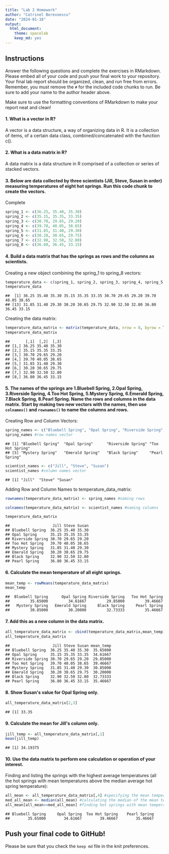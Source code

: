 ```yaml
---
title: "Lab 2 Homework"
author: "Catrinel Berevoescu"
date: "2024-01-18"
output:
  html_document: 
    theme: spacelab
    keep_md: yes
---
```


## Instructions
Answer the following questions and complete the exercises in RMarkdown. Please embed all of your code and push your final work to your repository. Your final lab report should be organized, clean, and run free from errors. Remember, you must remove the `#` for the included code chunks to run. Be sure to add your name to the author header above.  

Make sure to use the formatting conventions of RMarkdown to make your report neat and clean!  

#### 1. What is a vector in R?  

A vector is a data structure, a way of organizing data in R. It is a collection of items, of a certain data class, combined/concatenated with the function c().  

#### 2. What is a data matrix in R?  

A data matrix is a data structure in R comprised of a collection or series of stacked vectors.  

#### 3. Below are data collected by three scientists (Jill, Steve, Susan in order) measuring temperatures of eight hot springs. Run this code chunk to create the vectors.  

Complete  


```r
spring_1 <- c(36.25, 35.40, 35.30)
spring_2 <- c(35.15, 35.35, 33.35)
spring_3 <- c(30.70, 29.65, 29.20)
spring_4 <- c(39.70, 40.05, 38.65)
spring_5 <- c(31.85, 31.40, 29.30)
spring_6 <- c(30.20, 30.65, 29.75)
spring_7 <- c(32.90, 32.50, 32.80)
spring_8 <- c(36.80, 36.45, 33.15)
```

#### 4. Build a data matrix that has the springs as rows and the columns as scientists.  

Creating a new object combining the spring_1 to spring_8 vectors:  


```r
temperature_data <- c(spring_1, spring_2, spring_3, spring_4, spring_5, spring_6, spring_7, spring_8)
temperature_data 
```

```
##  [1] 36.25 35.40 35.30 35.15 35.35 33.35 30.70 29.65 29.20 39.70 40.05 38.65
## [13] 31.85 31.40 29.30 30.20 30.65 29.75 32.90 32.50 32.80 36.80 36.45 33.15
```

Creating the data matrix:  


```r
temperature_data_matrix <- matrix(temperature_data, nrow = 8, byrow = T)
temperature_data_matrix
```

```
##       [,1]  [,2]  [,3]
## [1,] 36.25 35.40 35.30
## [2,] 35.15 35.35 33.35
## [3,] 30.70 29.65 29.20
## [4,] 39.70 40.05 38.65
## [5,] 31.85 31.40 29.30
## [6,] 30.20 30.65 29.75
## [7,] 32.90 32.50 32.80
## [8,] 36.80 36.45 33.15
```

#### 5. The names of the springs are 1.Bluebell Spring, 2.Opal Spring, 3.Riverside Spring, 4.Too Hot Spring, 5.Mystery Spring, 6.Emerald Spring, 7.Black Spring, 8.Pearl Spring. Name the rows and columns in the data matrix. Start by making two new vectors with the names, then use `colnames()` and `rownames()` to name the columns and rows.  

Creating Row and Column Vectors:  


```r
spring_names <- c("Bluebell Spring", "Opal Spring", "Riverside Spring", "Too Hot Spring", "Mystery Spring", "Emerald Spring", "Black Spring", "Pearl Spring") 
spring_names #row names vector
```

```
## [1] "Bluebell Spring"  "Opal Spring"      "Riverside Spring" "Too Hot Spring"  
## [5] "Mystery Spring"   "Emerald Spring"   "Black Spring"     "Pearl Spring"
```


```r
scientist_names <- c("Jill", "Steve", "Susan")
scientist_names #column names vector
```

```
## [1] "Jill"  "Steve" "Susan"
```

Adding Row and Column Names to temperature_data_matrix:  


```r
rownames(temperature_data_matrix) <- spring_names #naming rows
```


```r
colnames(temperature_data_matrix) <- scientist_names #naming columns
```


```r
temperature_data_matrix
```

```
##                   Jill Steve Susan
## Bluebell Spring  36.25 35.40 35.30
## Opal Spring      35.15 35.35 33.35
## Riverside Spring 30.70 29.65 29.20
## Too Hot Spring   39.70 40.05 38.65
## Mystery Spring   31.85 31.40 29.30
## Emerald Spring   30.20 30.65 29.75
## Black Spring     32.90 32.50 32.80
## Pearl Spring     36.80 36.45 33.15
```

#### 6. Calculate the mean temperature of all eight springs.


```r
mean_temp <- rowMeans(temperature_data_matrix)
mean_temp
```

```
##  Bluebell Spring      Opal Spring Riverside Spring   Too Hot Spring 
##         35.65000         34.61667         29.85000         39.46667 
##   Mystery Spring   Emerald Spring     Black Spring     Pearl Spring 
##         30.85000         30.20000         32.73333         35.46667
```

#### 7. Add this as a new column in the data matrix.  


```r
all_temperature_data_matrix <- cbind(temperature_data_matrix,mean_temp)
all_temperature_data_matrix
```

```
##                   Jill Steve Susan mean_temp
## Bluebell Spring  36.25 35.40 35.30  35.65000
## Opal Spring      35.15 35.35 33.35  34.61667
## Riverside Spring 30.70 29.65 29.20  29.85000
## Too Hot Spring   39.70 40.05 38.65  39.46667
## Mystery Spring   31.85 31.40 29.30  30.85000
## Emerald Spring   30.20 30.65 29.75  30.20000
## Black Spring     32.90 32.50 32.80  32.73333
## Pearl Spring     36.80 36.45 33.15  35.46667
```

#### 8. Show Susan's value for Opal Spring only.


```r
all_temperature_data_matrix[2,3]
```

```
## [1] 33.35
```

#### 9. Calculate the mean for Jill's column only.  


```r
jill_temp <- all_temperature_data_matrix[,1]
mean(jill_temp)
```

```
## [1] 34.19375
```

#### 10. Use the data matrix to perform one calculation or operation of your interest.  

Finding and listing the springs with the highest average temperatures (all the hot springs with mean temperatures above the median average hot spring temperature):  


```r
all_mean <- all_temperature_data_matrix[,4] #specifying the mean temperatures column
med_all_mean <- median(all_mean) #calculating the median of the mean temperatures column
all_mean[all_mean>=med_all_mean] #finding hot springs with mean temperature above the median
```

```
## Bluebell Spring     Opal Spring  Too Hot Spring    Pearl Spring 
##        35.65000        34.61667        39.46667        35.46667
```

## Push your final code to GitHub!
Please be sure that you check the `keep md` file in the knit preferences.  
